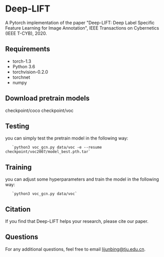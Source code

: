# Deep-LIFT
A Pytorch implementation of the paper "Deep-LIFT: Deep Label Specific Feature Learning for Image Annotation", IEEE Transactions on Cybernetics (IEEE T-CYB), 2020.

## Requirements
- torch-1.3  
- Python 3.6  
- torchvision-0.2.0  
- torchnet  
- numpy

## Download pretrain models
checkpoint/coco
checkpoint/voc

## Testing
you can simply test the pretrain model in the following way:

       `python3 voc_gcn.py data/voc -e --resume checkpoint/voc2007/model_best.pth.tar`

## Training
you can adjust some hyperparameters and train the model in the following way:

       `python3 voc_gcn.py data/voc`

## Citation
If you find that Deep-LIFT helps your research, please cite our paper.

## Questions
For any additional questions, feel free to email lijunbing@tju.edu.cn.





